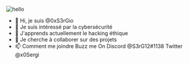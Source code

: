 ![hello](https://user-images.githubusercontent.com/93042298/138563775-2126cde7-3fce-4b8e-b862-adc9d7037e4b.gif)
- 👋 Hi, je suis @0xS3rGio
- 👀 Je suis intéressé par la cybersécurité
- 🌱 J'apprends actuellement le hacking éthique
- 💞️ Je cherche à collaborer sur des projets
- 📫 Comment me joindre Buzz me On Discord @S3rG12#1138 Twitter @x0Sergi
